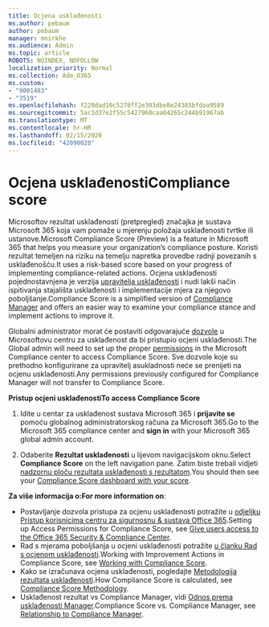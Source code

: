 ```yaml
---
title: Ocjena usklađenosti
ms.author: pebaum
author: pebaum
manager: mnirkhe
ms.audience: Admin
ms.topic: article
ROBOTS: NOINDEX, NOFOLLOW
localization_priority: Normal
ms.collection: Adm_O365
ms.custom:
- "9001483"
- "3519"
ms.openlocfilehash: f220dad10c5278ff2e303dbe8e24385bfdaa9589
ms.sourcegitcommit: 5ac1d37e2f55c5427960caa04265c244b91967ab
ms.translationtype: MT
ms.contentlocale: hr-HR
ms.lasthandoff: 02/15/2020
ms.locfileid: "42090020"
---
```

# <a name="compliance-score"></a><span data-ttu-id="7a0b1-102">Ocjena usklađenosti</span><span class="sxs-lookup"><span data-stu-id="7a0b1-102">Compliance score</span></span>

<span data-ttu-id="7a0b1-103">Microsoftov rezultat usklađenosti (pretpregled) značajka je sustava Microsoft 365 koja vam pomaže u mjerenju položaja usklađenosti tvrtke ili ustanove.</span><span class="sxs-lookup"><span data-stu-id="7a0b1-103">Microsoft Compliance Score (Preview) is a feature in Microsoft 365 that helps you measure your organization’s compliance posture.</span></span> <span data-ttu-id="7a0b1-104">Koristi rezultat temeljen na riziku na temelju napretka provedbe radnji povezanih s usklađenošću.</span><span class="sxs-lookup"><span data-stu-id="7a0b1-104">It uses a risk-based score based on your progress of implementing compliance-related actions.</span></span>   <span data-ttu-id="7a0b1-105">Ocjena usklađenosti pojednostavnjena je verzija [upravitelja usklađenosti](https://docs.microsoft.com/en-us/microsoft-365/compliance/compliance-manager-overview) i nudi lakši način ispitivanja stajališta usklađenosti i implementacije mjera za njegovo poboljšanje.</span><span class="sxs-lookup"><span data-stu-id="7a0b1-105">Compliance Score is a simplified version of [Compliance Manager](https://docs.microsoft.com/en-us/microsoft-365/compliance/compliance-manager-overview) and offers an easier way to examine your compliance stance and implement actions to improve it.</span></span> 

<span data-ttu-id="7a0b1-106">Globalni administrator morat će postaviti odgovarajuće [dozvole](https://docs.microsoft.com/en-us/microsoft-365/security/office-365-security/permissions-in-the-security-and-compliance-center) u Microsoftovu centru za usklađenost da bi pristupio ocjeni usklađenosti.</span><span class="sxs-lookup"><span data-stu-id="7a0b1-106">The Global admin will need to set up the proper [permissions](https://docs.microsoft.com/en-us/microsoft-365/security/office-365-security/permissions-in-the-security-and-compliance-center) in the Microsoft Compliance center to access Compliance Score.</span></span>  <span data-ttu-id="7a0b1-107">Sve dozvole koje su prethodno konfigurirane za upravitelj asukladnosti neće se prenijeti na ocjenu usklađenosti.</span><span class="sxs-lookup"><span data-stu-id="7a0b1-107">Any permissions previously configured for Compliance Manager will not transfer to Compliance Score.</span></span>

<span data-ttu-id="7a0b1-108">**Pristup ocjeni usklađenosti**</span><span class="sxs-lookup"><span data-stu-id="7a0b1-108">**To access Compliance Score**</span></span>

1. <span data-ttu-id="7a0b1-109">Idite u centar za usklađenost sustava Microsoft 365 i **prijavite se** pomoću globalnog administratorskog računa za Microsoft 365.</span><span class="sxs-lookup"><span data-stu-id="7a0b1-109">Go to the Microsoft 365 compliance center and **sign in** with your Microsoft 365 global admin account.</span></span>

2. <span data-ttu-id="7a0b1-110">Odaberite **Rezultat usklađenosti** u lijevom navigacijskom oknu.</span><span class="sxs-lookup"><span data-stu-id="7a0b1-110">Select **Compliance Score** on the left navigation pane.</span></span> <span data-ttu-id="7a0b1-111">Zatim biste trebali vidjeti [nadzornu ploču rezultata usklađenosti s rezultatom](https://docs.microsoft.com/en-us/microsoft-365/compliance/compliance-score-setup#understand-the-compliance-score-dashboard).</span><span class="sxs-lookup"><span data-stu-id="7a0b1-111">You should then see your [Compliance Score dashboard with your score](https://docs.microsoft.com/en-us/microsoft-365/compliance/compliance-score-setup#understand-the-compliance-score-dashboard).</span></span>
 

<span data-ttu-id="7a0b1-112">**Za više informacija o:**</span><span class="sxs-lookup"><span data-stu-id="7a0b1-112">**For more information on**:</span></span>

- <span data-ttu-id="7a0b1-113">Postavljanje dozvola pristupa za ocjenu usklađenosti potražite u [odjeljku Pristup korisnicima centru za sigurnosnu & sustava Office 365](https://docs.microsoft.com/en-us/microsoft-365/security/office-365-security/grant-access-to-the-security-and-compliance-center).</span><span class="sxs-lookup"><span data-stu-id="7a0b1-113">Setting up Access Permissions for Compliance Score, see [Give users access to the Office 365 Security & Compliance Center](https://docs.microsoft.com/en-us/microsoft-365/security/office-365-security/grant-access-to-the-security-and-compliance-center).</span></span>
- <span data-ttu-id="7a0b1-114">Rad s mjerama poboljšanja u ocjeni usklađenosti potražite [u članku Rad s ocjenom usklađenosti](https://docs.microsoft.com/en-us/microsoft-365/compliance/working-with-compliance-score).</span><span class="sxs-lookup"><span data-stu-id="7a0b1-114">Working with Improvement Actions in Compliance Score, see  [Working with Compliance Score](https://docs.microsoft.com/en-us/microsoft-365/compliance/working-with-compliance-score).</span></span>
- <span data-ttu-id="7a0b1-115">Kako se izračunava ocjena usklađenosti, pogledajte [Metodologija rezultata usklađenosti](https://docs.microsoft.com/en-us/microsoft-365/compliance/compliance-score-methodology).</span><span class="sxs-lookup"><span data-stu-id="7a0b1-115">How Compliance Score is calculated, see [Compliance Score Methodology](https://docs.microsoft.com/en-us/microsoft-365/compliance/compliance-score-methodology).</span></span>
- <span data-ttu-id="7a0b1-116">Usklađenost rezultat vs Compliance Manager, vidi [Odnos prema usklađenosti Manager](https://docs.microsoft.com/en-us/microsoft-365/compliance/compliance-score#relationship-to-compliance-manager).</span><span class="sxs-lookup"><span data-stu-id="7a0b1-116">Compliance Score vs. Compliance Manager, see [Relationship to Compliance Manager](https://docs.microsoft.com/en-us/microsoft-365/compliance/compliance-score#relationship-to-compliance-manager).</span></span>

